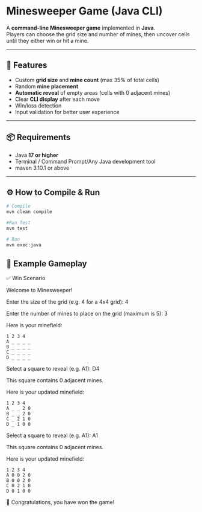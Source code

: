 # Minesweeper Game (Java CLI)

A **command-line Minesweeper game** implemented in **Java**.  
Players can choose the grid size and number of mines, then uncover cells until they either win or hit a mine.

---

## 🎯 Features
- Custom **grid size** and **mine count** (max 35% of total cells)
- Random **mine placement**
- **Automatic reveal** of empty areas (cells with 0 adjacent mines)
- Clear **CLI display** after each move
- Win/loss detection
- Input validation for better user experience

---

## 📦 Requirements
- Java **17 or higher**
- Terminal / Command Prompt/Any Java development tool
- maven 3.10.1 or above 


---

## ⚙️ How to Compile & Run

```bash
# Compile
mvn clean compile 

#Run Test
mvn test

# Run
mvn exec:java


```

## 📜 Example Gameplay
✅ Win Scenario

Welcome to Minesweeper!

Enter the size of the grid (e.g. 4 for a 4x4 grid): 4

Enter the number of mines to place on the grid (maximum is 5): 3

Here is your minefield:
````
1 2 3 4
A _ _ _ _
B _ _ _ _
C _ _ _ _
D _ _ _ _
````
Select a square to reveal (e.g. A1): D4  

This square contains 0 adjacent mines.

Here is your updated minefield:
````
1 2 3 4
A _ _ 2 0
B _ _ 2 0
C _ 2 1 0
D _ 1 0 0
````

Select a square to reveal (e.g. A1): A1  

This square contains 0 adjacent mines.

Here is your updated minefield:
````
1 2 3 4
A 0 0 2 0
B 0 0 2 0
C 0 2 1 0
D 0 1 0 0
````

🎉 Congratulations, you have won the game!

